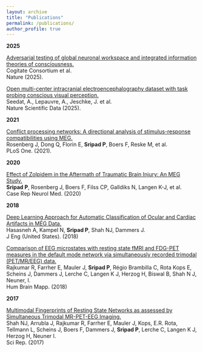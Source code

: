 ```yaml
---
layout: archive
title: "Publications"
permalink: /publications/
author_profile: true
---
```


**2025**

[Adversarial testing of global neuronal workspace and integrated information theories of consciousness.](https://doi.org/10.1038/s41586-025-08888-1)<br>
Cogitate Consortium et al.<br>
Nature (2025).

 [Open multi-center intracranial electroencephalography dataset with task probing conscious visual perception.](https://doi.org/10.1038/s41597-025-04833-z)<br>
 Seedat, A., Lepauvre, A., Jeschke, J. et al.<br>
 Nature Scientific Data (2025).

**2021**

[Conflict processing networks: A directional analysis of stimulus-response compatibilities using MEG.](https://doi.org/10.1371/journal.pone.0247408)<br>
Rosenberg J, Dong Q, Florin E, **Sripad P**, Boers F, Reske M, et al. <br>
PLoS One. (2021).

**2020**

[Effect of Zolpidem in the Aftermath of Traumatic Brain Injury: An MEG Study.](https://doi.org/10.1155/2020/8597062)<br>
**Sripad P**, Rosenberg J, Boers F, Filss CP, Galldiks N, Langen K-J, et al.<br>
Case Rep Neurol Med. (2020)

**2018**

[Deep Learning Approach for Automatic Classification of Ocular and Cardiac Artifacts in MEG Data.](https://doi.org/10.1155/2018/1350692)<br>
Hasasneh A, Kampel N, **Sripad P**, Shah NJ, Dammers J.<br>
J Eng (United States). (2018)

[Comparison of EEG microstates with resting state fMRI and FDG-PET measures in the default mode network via simultaneously recorded trimodal (PET/MR/EEG) data.](https://doi.org/10.1002/hbm.24429)<br>
Rajkumar R, Farrher E, Mauler J, **Sripad P**, Régio Brambilla C, Rota Kops E, Scheins J, Dammers J, Lerche C, Langen K J, Herzog H, Biswal B, Shah N J, Neuner, I.<br>
Hum Brain Mapp. (2018)

**2017**

[Multimodal Fingerprints of Resting State Networks as assessed by Simultaneous Trimodal MR-PET-EEG Imaging.](https://doi.org/10.1038/s41598-017-05484-w)<br>
Shah NJ, Arrubla J, Rajkumar R, Farrher E, Mauler J, Kops, E.R. Rota, Tellmann L, Scheins J, Boers F, Dammers J, **Sripad P**, Lerche C, Langen K J, Herzog H, Neuner I.<br>
Sci Rep. (2017)
